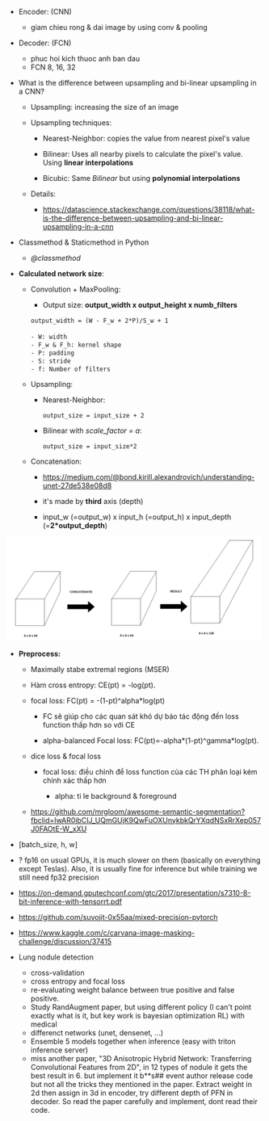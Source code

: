 + Encoder: (CNN)
    - giam chieu rong & dai image by using conv & pooling

+ Decoder: (FCN)
    - phuc hoi kich thuoc anh ban dau 
    - FCN 8, 16, 32

+ What is the difference between upsampling and bi-linear upsampling in a CNN?

    - Upsampling: increasing the size of an image

    - Upsampling techniques:

        - Nearest-Neighbor: copies the value from nearest pixel's value

        - Bilinear: Uses all nearby pixels to calculate the pixel's value. Using **linear interpolations**

        - Bicubic: Same *Bilinear* but using **polynomial interpolations**

    - Details:

        - https://datascience.stackexchange.com/questions/38118/what-is-the-difference-between-upsampling-and-bi-linear-upsampling-in-a-cnn

+ Classmethod & Staticmethod in Python

    - *@classmethod*


+ **Calculated network size**:

    - Convolution + MaxPooling:

        - Output size: **output_width x output_height x numb_filters**
        
        ```
        output_width = (W - F_w + 2*P)/S_w + 1

        - W: width 
        - F_w & F_h: kernel shape
        - P: padding
        - S: stride
        - f: Number of filters
        ```

    - Upsampling:

        - Nearest-Neighbor:
            ```
            output_size = input_size + 2
            ```

        - Bilinear with *scale_factor = a*:
            ```
            output_size = input_size*2
            ```
        
    - Concatenation:

        - https://medium.com/@bond.kirill.alexandrovich/understanding-unet-27de538e08d8

        - it's made by **third** axis (depth)

        - input_w (=output_w) x input_h (=output_h) x input_depth (=**2*output_depth**)

![Concatenate depth](./figures/concatenation_depth.png)


+ **Preprocess:**

    -  Maximally stabe extremal regions (MSER)

    - Hàm cross entropy: CE(pt) = -log(pt).

    - focal loss: FC(pt) = -(1-pt)^alpha*log(pt)

        - FC sẽ giúp cho các quan sát khó dự báo tác động đến loss function thấp hơn so với CE

        - alpha-balanced Focal loss: FC(pt)=-alpha*(1-pt)^gamma*log(pt).

    - dice loss & focal loss 

        - focal loss: điều chỉnh để loss function của các TH phân loại kém chính xác thấp hơn

            - alpha: ti le background & foreground

    - https://github.com/mrgloom/awesome-semantic-segmentation?fbclid=IwAR0ibCIJ_UQmGUjK9QwFuOXUnykbkQrYXqdNSxRrXep057J0FAOtE-W_xXU

+ [batch_size, h, w]

+ ? fp16 on usual GPUs, it is much slower on them (basically on everything except Teslas). Also, it is usually fine for inference but while training we still need fp32 precision

- https://on-demand.gputechconf.com/gtc/2017/presentation/s7310-8-bit-inference-with-tensorrt.pdf

- https://github.com/suvojit-0x55aa/mixed-precision-pytorch

- https://www.kaggle.com/c/carvana-image-masking-challenge/discussion/37415


+ Lung nodule detection
    * cross-validation
    * cross entropy and focal loss
    * re-evaluating weight balance between true positive and false positive.
    * Study RandAugment paper, but using different policy (I can't point exactly what is it, but key work is bayesian optimization RL) with medical
    * differenct networks (unet, densenet, ...)
    * Ensemble 5 models together when inference (easy with triton inference server)

    - miss another paper, "3D Anisotropic Hybrid Network: Transferring Convolutional Features from 2D", in 12 types of nodule it gets the best result in 6. but implement it b**s## event author release code but not all the tricks they mentioned in the paper. Extract weight in 2d then assign in 3d in encoder, try different depth of PFN in decoder. So read the paper carefully and implement, dont read their code.